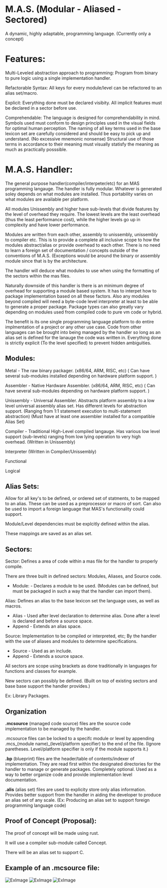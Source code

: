 # M.A.S. (Modular - Aliased - Sectored)
A dynamic, highly adaptable, programming language. (Currently only a concept)


# Features:

Multi-Leveled abstraction approach to programming: Program from binary to pure logic using a single implementation handler.

Refactorable Syntax: All keys for every module/level can be refactored to an alias set/macro.

Explicit: Everything done must be declared visibity. All implicit features must be declared in a sector before use.

Comprehendable: The language is designed for comprehendability in mind. Symbols used must conform to design principles used in the visual fields for optimal human perception. The naming of all key terms used in the base lexicon set are carefully considered and should be easy to pick up and understand. (No excessive mnemonic nonsense) Structural use of those terms in accordance to their meaning must visually statisfy the meaning as much as practically posssible.


# M.A.S. Handler:

The general purpose handler(compiler/interpeter/etc) for an MAS programming langauge. The handler is fully modular. Whatever is generated soley depends on what modules are installed. Thus portability varies on what modules are available per platform.

All modules Unissembly and higher have sub-levels that divide features by the level of overhead they require. The lowest levels are the least overhead (thus the least performance cost), while the higher levels go up in complexity and have lower performance.

Modules are written from each other, assembly to unissembly, unissembly to compiler etc. This is to provide a complete all inclusive scope to how the modules abstract/alias or provide overhead to each other. There is no need to learn a foreign set of documentation / concepts outside of the conventions of M.A.S. (Exceptions would be around the binary or assembly module since that is by the architecture.

The handler will deduce what modules to use when using the formatting of the sectors within the mas files.

Naturally downside of this handler is there is an minimum degree of overhead for supporting a module based system. It has to interpet how to package implementation based on all these factors. Also any modules beyond compiled will need a byte-code level interpreter at least to be able to generate a proper package. Package types can also greatly vary depending on modules used from compiled code to pure vm code or hybrid.

The benefit is its one single programming language platform to do entire implmentation of a project or any other use case. Code from other languages can be brought into being managed by the handler so long as an alias set is defined for the lanauge the code was written in. Everything done is strictly explicit (To the level specified) to prevent hidden ambiguities.

## Modules:
Metal - The raw binary packager. (x86/64, ARM, RISC, etc)
( Can have several sub-modules installed depending on hardware platform support. )

Assembler - Native Hardware Assembler. (x86/64, ARM, RISC, etc)
( Can have several sub-modules depending on hardware platform support. )

Unissembly - Universal Assembler. Abstracts platform assembly to a low level universal assembly alias set. Has different levels for abstraction support. (Ranging from 1:1 statement execution to multi-statement abstraction) (Must have at least one assembler installed for a compatible Alias Set)

Compiler - Traditional High-Level compiled langauge. Has various low level support (sub-levels) ranging from low lying operation to very high overhead. (Written in Unissembly)

Interpreter (Written in Compiler/Unissembly)

Functional

Logical


## Alias Sets:
Allow for all key's to be defined, or ordered set of statments, to be mapped to an alias. These can be used as a preprocessor or macro of sort. Can also be used to import a foreign language that MAS's functionality could support.

Module/Level dependencies must be explcitly defined within the alias.

These mappings are saved as an alias set.


## Sectors:

Sector: Defines a area of code within a mas file for the handler to properly compile.

There are three built in defined sectors: Modules, Aliases, and Source code.

* Module: - Declares a module to be used. (Modules can be defined, but must be packaged in such a way that the handler can import them).

Alias: Defines an alias to the base lexicon set the language uses, as well as macros.

* Alias  - Used after level declaration to determine alias. Done after a level is declared and before a source space.
* Append - Extends an alias space.

Source: Implementation to be compiled or interpreted, etc; By the handler with the use of aliases and modules to determine specifications.

* Source - Used as an include.
* Append - Extends a source space.

All sectors are scope using brackets as done traditionally in languages for functions and classes for example.

New sectors can possibly be defined. (Built on top of existing sectors and base base support the handler provides.)

Ex: Library Packages.

## Organization

**.mcsource** (managed code source) files are the source code implementation to be managed by the handler.

.mcsource files can be locked to a specifc module or level by appending .mcs_(module name)_(level/platform specifier) to the end of the file. (Ignore paretheses. Level/platform specifier is only if the module supports it.)

**.bp** (blueprint) files are the header/table of contents/indexer of implementation. They are read first within the designated directories for the handler to manage or generate packages. Completely optional. Used as a way to better organize code and provide implementation level documentation.

**.alis** (alias set) files are used to explicity store only alias information. Provides better support from the handler in aiding the developer to produce an alias set of any scale. (Ex: Producing an alias set to support foreign programming language code)

## Proof of Concept (Proposal):
The proof of concept will be made using rust. 

It will use a compiler sub-module called Concept.

There will be an alias set to support C.

## Example of an .mcsource file:
![ExImage](https://i.imgur.com/RD6CKjp.png)
![ExImage](https://i.imgur.com/py8PPtY.png)
![ExImage](https://i.imgur.com/7xcYhs3.png)
